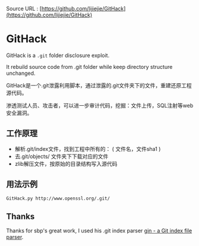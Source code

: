 Source URL : [https://github.com/lijiejie/GitHack](https://github.com/lijiejie/GitHack)

# GitHack

GitHack is a `.git` folder disclosure exploit. 

It rebuild source code from .git folder while keep directory structure unchanged.

GitHack是一个.git泄露利用脚本，通过泄露的.git文件夹下的文件，重建还原工程源代码。

渗透测试人员、攻击者，可以进一步审计代码，挖掘：文件上传，SQL注射等web安全漏洞。

## 工作原理 ##

* 解析.git/index文件，找到工程中所有的： ( 文件名，文件sha1 )
* 去.git/objects/ 文件夹下下载对应的文件
* zlib解压文件，按原始的目录结构写入源代码

## 用法示例 ##
    GitHack.py http://www.openssl.org/.git/

## Thanks ##
Thanks for sbp's great work, I used his .git index parser [gin - a Git index file parser](https://github.com/sbp/gin).

